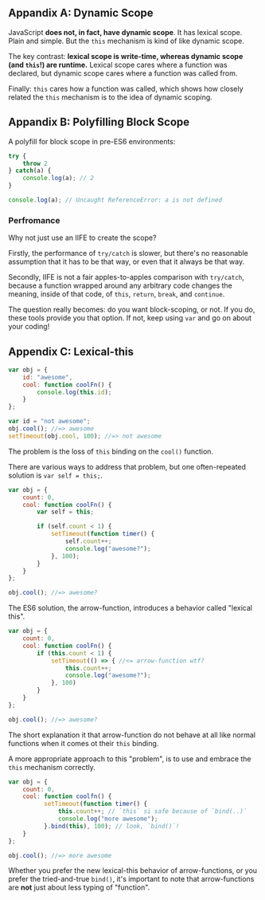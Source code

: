 ## Appandix A: Dynamic Scope

JavaScript **does not, in fact, have dynamic scope**. It has lexical scope. Plain and simple. But the `this` mechanism is kind of like dynamic scope.

The key contrast: **lexical scope is write-time, whereas dynamic scope (and `this`!) are runtime.** Lexical scope cares where a function was declared, but dynamic scope cares where a function was called from.

Finally: `this` cares how a function was called, which shows how closely related the `this` mechanism is to the idea of dynamic scoping.

## Appandix B: Polyfilling Block Scope

A polyfill for block scope in pre-ES6 environments:

``` javascript
try {
    throw 2
} catch(a) {
    console.log(a); // 2
}

console.log(a); // Uncaught ReferenceError: a is not defined
```

### Perfromance

Why not just use an IIFE to create the scope?

Firstly, the performance of `try/catch` is slower, but there's no reasonable assumption that it has to be that way, or even that it always be that way.

Secondly, IIFE is not a fair apples-to-apples comparison with `try/catch`, because a function wrapped around any arbitrary code changes the meaning, inside of that code, of `this`, `return`, `break`, and `continue`.

The question really becomes: do you want block-scoping, or not. If you do, these tools provide you that option. If not, keep using `var` and go on about your coding!

## Appendix C: Lexical-this

``` javascript
var obj = {
    id: "awesome",
    cool: function coolFn() {
        console.log(this.id);
    }
};

var id = "not awesome";
obj.cool(); //=> awesome
setTimeout(obj.cool, 100); //=> not awesome
```

The problem is the loss of `this` binding on the `cool()` function.

There are various ways to address that problem, but one often-repeated solution is `var self = this;`.

``` javascript
var obj = {
    count: 0,
    cool: function coolFn() {
        var self = this;

        if (self.count < 1) {
            setTimeout(function timer() {
                self.count++;
                console.log("awesome?");
            }, 100);
        }
    }
};

obj.cool(); //=> awesome?
```

The ES6 solution, the arrow-function, introduces a behavior called "lexical this".

``` javascript
var obj = {
    count: 0,
    cool: function coolFn() {
        if (this.count < 1) {
            setTimeout(() => { //<= arrow-function wtf?
                this.count++;
                console.log("awesome?");
            }, 100)
        }
    }
};

obj.cool(); //=> awesome?
```

The short explanation it that arrow-function do not behave at all like normal functions when it comes ot their `this` binding.

A more appropriate approach to this "problem", is to use and embrace the `this` mechanism correctly.

``` javascript
var obj = {
    count: 0,
    cool: function coolfn() {
          setTimeout(function timer() {
              this.count++; // `this` si safe because of `bind(..)`
              console.log("more awesome");
          }.bind(this), 100); // look, `bind()`!
    }
};

obj.cool(); //=> more awesome
```

Whether you prefer the new lexical-this behavior of arrow-functions, or you prefer the tried-and-true `bind()`, it's important to note that arrow-functions are **not** just about less typing of "function".
